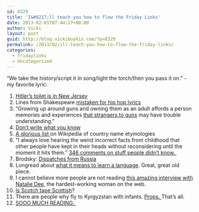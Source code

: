 ```yaml
---
id: 8329
title: 'I&#8217;ll teach you how to flow the Friday Links'
date: 2013-02-01T07:44:27+00:00
author: Vicki
layout: post
guid: http://blog.vickiboykis.com/?p=8329
permalink: /2013/02/ill-teach-you-how-to-flow-the-friday-links/
categories:
  - fridaylinks
  - Uncategorized
---
```

&#8220;We take the history/script it in song/light the torch/then you pass it on.&#8221; -my favorite lyric:



  1. <a href="http://www.tabletmag.com/jewish-news-and-politics/122641/hitlers-toilet-is-in-new-jersey" target="_blank"><span style="line-height: 13px;">Hitler&#8217;s toilet is in New Jersey</span></a>
  2. Lines from Shakespeare <a href="http://htmlgiant.com/random/lines-from-shakespeare-mistaken-for-1990s-hip-hop-lyrics/" target="_blank">mistaken for hip hop lyrics</a>
  3. &#8220;Growing up around guns and owning them as an adult affords a person memories and experiences <a href="http://www.newrepublic.com/article/112194/walter-kirn-gun-owners#" target="_blank">that strangers to guns</a> may have trouble understanding.&#8221;
  4. <a href="http://www.theatlantic.com/magazine/archive/2011/08/dont-write-what-you-know/308576/#.UQa3kJDvH7Y.twitter" target="_blank">Don&#8217;t write what you know</a>
  5. <a href="http://en.wikipedia.org/wiki/List_of_country_name_etymologies" target="_blank">A glorious list </a>on Wikipedia of country name etymologies
  6. &#8220;I always love hearing the weird incorrect facts from childhood that other people have kept in their heads without reconsidering until the moment it hits them.&#8221; <a href="http://queserasera.org/archives/001412.html" target="_blank">346 comments on stuff people didn&#8217;t know. </a>
  7. Brodsky: <a href="http://www.tinhouse.com/blog/22158/22158.html" target="_blank">Dispatches from Russia</a>
  8. Longread about <a href="http://www.newyorker.com/reporting/2007/04/16/070416fa_fact_colapinto#ixzz2IolCLFHw" target="_blank">what it means to learn a language</a>. Great, great old piece.
  9. I cannot believe more people are not reading <a href="http://therumpus.net/2013/01/the-rumpus-interview-with-natalie-dee/" target="_blank">this amazing interview with Natalie Dee</a>, the hardest-working woman on the web.
 10. <a href="http://www.theparisreview.org/blog/2013/01/31/is-scotch-tape-scottish" target="_blank">Is Scotch tape Scottish</a>?
 11. There are people why fly to Kyrgyzstan with infants. <a href="http://ivorypomegranate.com/2013/01/29/in-praise-of-aeroflot/" target="_blank">Props. </a>That&#8217;s all.
 12. <a href="http://byliner.com/spotlights/102-spectacular-nonfiction-articles-2012" target="_blank">SOOO MUCH READING. </a>